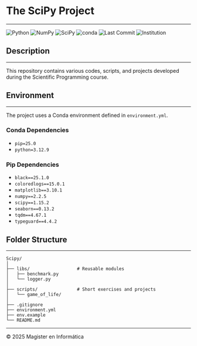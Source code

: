 # The SciPy Project

---
![Python](https://img.shields.io/badge/Python-3.12.9-blue)
![NumPy](https://img.shields.io/badge/NumPy-2.2.5-orange)
![SciPy](https://img.shields.io/badge/SciPy-1.15.2-lightgrey)
![conda](https://img.shields.io/badge/Conda-25.0.0-blue)
![Last Commit](https://img.shields.io/github/last-commit/GSGEdgardo/Scipy)
![Institution](https://img.shields.io/badge/institution-Universidad%20Cat%C3%B3lica%20del%20Norte-blue)

## Description

---
This repository contains various codes, scripts, and projects developed during the Scientific Programming course.

## Environment

---
The project uses a Conda environment defined in `environment.yml`.

### Conda Dependencies
- `pip=25.0`
- `python=3.12.9`

### Pip Dependencies
- `black==25.1.0`
- `coloredlogs==15.0.1`
- `matplotlib==3.10.1`
- `numpy==2.2.5`
- `scipy==1.15.2`
- `seaborn==0.13.2`
- `tqdm==4.67.1`
- `typeguard==4.4.2`

## Folder Structure

---
```
Scipy/
│
├── libs/                  # Reusable modules
│   ├── benchmark.py
│   └── logger.py
│
├── scripts/               # Short exercises and projects
│   └── game_of_life/
│
├── .gitignore
├── environment.yml
├── env.example
└── README.md
```
---

© 2025 Magister en Informática

